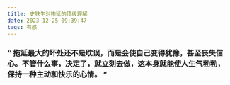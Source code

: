 ```yaml
---
title: 史铁生对拖延的顶级理解
date: 2023-12-25 09:39:47
tags: 有感
---
```


### “ 拖延最大的坏处还不是耽误，而是会使自己变得犹豫，甚至丧失信心。不管什么事，决定了，就立刻去做，这本身就能使人生气勃勃，保持一种主动和快乐的心情。 ”